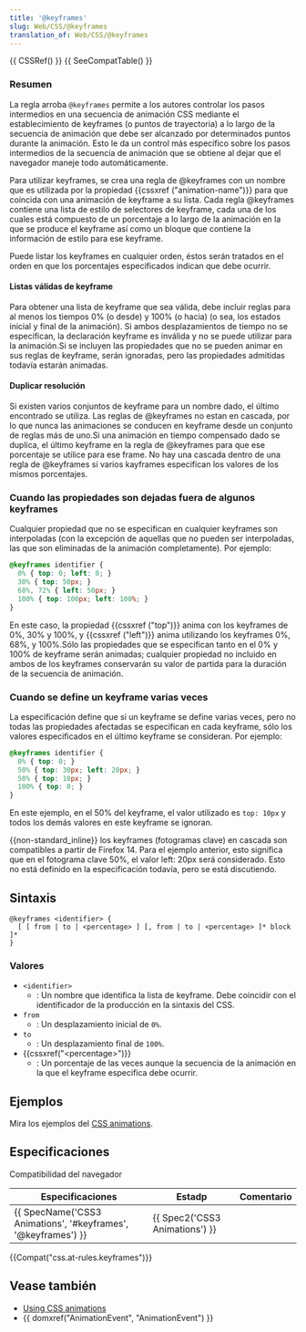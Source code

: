 ```yaml
---
title: '@keyframes'
slug: Web/CSS/@keyframes
translation_of: Web/CSS/@keyframes
---
```


{{ CSSRef() }} {{ SeeCompatTable() }}

### Resumen

La regla arroba `@keyframes` permite a los autores controlar los pasos intermedios en una secuencia de animación CSS mediante el establecimiento de keyframes (o puntos de trayectoria) a lo largo de la secuencia de animación que debe ser alcanzado por determinados puntos durante la animación. Esto le da un control más específico sobre los pasos intermedios de la secuencia de animación que se obtiene al dejar que el navegador maneje todo automáticamente.

Para utilizar keyframes, se crea una regla de @keyframes con un nombre que es utilizada por la propiedad {{cssxref ("animation-name")}} para que coincida con una animación de keyframe a su lista. Cada regla @keyframes contiene una lista de estilo de selectores de keyframe, cada una de los cuales está compuesto de un porcentaje a lo largo de la animación en la que se produce el keyframe así como un bloque que contiene la información de estilo para ese keyframe.

Puede listar los keyframes en cualquier orden, éstos serán tratados en el orden en que los porcentajes especificados indican que debe ocurrir.

#### Listas válidas de keyframe

Para obtener una lista de keyframe que sea válida, debe incluir reglas para al menos los tiempos 0% (o desde) y 100% (o hacia) (o sea, los estados inicial y final de la animación). Si ambos desplazamientos de tiempo no se especifican, la declaración keyframe es inválida y no se puede utilizar para la animación.Si se incluyen las propiedades que no se pueden animar en sus reglas de keyframe, serán ignoradas, pero las propiedades admitidas todavía estarán animadas.

#### Duplicar resolución

Si existen varios conjuntos de keyframe para un nombre dado, el último encontrado se utiliza. Las reglas de @keyframes no estan en cascada, por lo que nunca las animaciones se conducen en keyframe desde un conjunto de reglas más de uno.Si una animación en tiempo compensado dado se duplica, el último keyframe en la regla de @keyframes para que ese porcentaje se utilice para ese frame. No hay una cascada dentro de una regla de @keyframes
si varios kayframes especifican los valores de los mismos porcentajes.

### Cuando las propiedades son dejadas fuera de algunos keyframes

Cualquier propiedad que no se especifican en cualquier keyframes son interpoladas (con la excepción de aquellas que no pueden ser interpoladas, las que son eliminadas de la animación completamente). Por ejemplo:

```css
@keyframes identifier {
  0% { top: 0; left: 0; }
  30% { top: 50px; }
  68%, 72% { left: 50px; }
  100% { top: 100px; left: 100%; }
}
```

En este caso, la propiedad {{cssxref ("top")}} anima con los keyframes de 0%, 30% y 100%, y {{cssxref ("left")}} anima utilizando los keyframes 0%, 68%, y 100%.Sólo las propiedades que se especifican tanto en el 0% y 100% de keyframe serán animadas; cualquier propiedad no incluido en ambos de los keyframes conservarán su valor de partida para la duración de la secuencia de animación.

### Cuando se define un keyframe varias veces

La especificación define que si un keyframe se define varias veces, pero no todas las propiedades afectadas se especifican en cada keyframe, sólo los valores especificados en el último keyframe se consideran. Por ejemplo:

```css
@keyframes identifier {
  0% { top: 0; }
  50% { top: 30px; left: 20px; }
  50% { top: 10px; }
  100% { top: 0; }
}
```

En este ejemplo, en el 50% del keyframe, el valor utilizado es `top: 10px` y todos los demás valores en este keyframe se ignoran.

{{non-standard_inline}} los keyframes (fotogramas clave) en cascada son compatibles a partir de Firefox 14. Para el ejemplo anterior, esto significa que en el fotograma clave 50%, el valor left: 20px será considerado. Esto no está definido en la especificación todavía, pero se está discutiendo.

## Sintaxis

```
@keyframes <identifier> {
  [ [ from | to | <percentage> ] [, from | to | <percentage> ]* block ]*
}
```

### Valores

- `<identifier>`
  - : Un nombre que identifica la lista de keyframe. Debe coincidir con el identificador de la producción en la sintaxis del CSS.
- `from`
  - : Un desplazamiento inicial de `0%`.
- `to`
  - : Un desplazamiento final de `100%`.
- {{cssxref("&lt;percentage&gt;")}}
  - : Un porcentaje de las veces aunque la secuencia de la animación en la que el keyframe especifica debe ocurrir.

## Ejemplos

Mira los ejemplos del [CSS animations](/en/CSS/CSS_animations).

## Especificaciones

Compatibilidad del navegador

| Especificaciones                                                                 | Estadp                                   | Comentario |
| -------------------------------------------------------------------------------- | ---------------------------------------- | ---------- |
| {{ SpecName('CSS3 Animations', '#keyframes', '@keyframes') }} | {{ Spec2('CSS3 Animations') }} |            |

{{Compat("css.at-rules.keyframes")}}

## Vease también

- [Using CSS animations](/es/docs/CSS/Using_CSS_animations)
- {{ domxref("AnimationEvent", "AnimationEvent") }}

